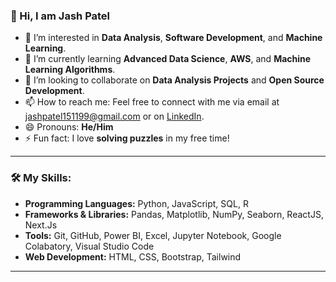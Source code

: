
### 👋 Hi, I am Jash Patel

- 👀 I’m interested in **Data Analysis**, **Software Development**, and **Machine Learning**.
- 🌱 I’m currently learning **Advanced Data Science**, **AWS**, and **Machine Learning Algorithms**.
- 💞️ I’m looking to collaborate on **Data Analysis Projects** and **Open Source Development**.
- 📫 How to reach me: Feel free to connect with me via email at [jashpatel151199@gmail.com](mailto:jashpatel151199@gmail.com) or on [LinkedIn](https://www.linkedin.com/in/iamjashpatel/).
- 😄 Pronouns: **He/Him**
- ⚡ Fun fact: I love **solving puzzles** in my free time!

---

### 🛠️ My Skills:

- **Programming Languages:** Python, JavaScript, SQL, R
- **Frameworks & Libraries:** Pandas, Matplotlib, NumPy, Seaborn, ReactJS, Next.Js
- **Tools:** Git, GitHub, Power BI, Excel, Jupyter Notebook, Google Colabatory, Visual Studio Code
- **Web Development:** HTML, CSS, Bootstrap, Tailwind

---
